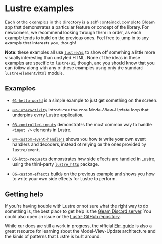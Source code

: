 # Lustre examples

Each of the examples in this directory is a self-contained, complete Gleam app
that demonstrates a particular feature or concept of the library. For newcomers,
we recommend looking through them in order, as each example tends to build on
the previous ones. Feel free to jump in to any example that interests you, though!

**Note**: these examples all use [`lustre/ui`](https://github.com/lustre-labs/ui)
to show off something a little more visually interesting than unstyled HTML. None
of the ideas in these examples are specific to `lustre/ui`, though, and you should
know that you can follow along with any of these examples using only the standard
`lustre/element/html` module.

## Examples

- [`01-hello-world`](./01-hello-world) is a simple example to just get something
  on the screen.

- [`02-interactivity`](./02-interactivity) introduces the core Model-View-Update
  loop that underpins every Lustre application.

- [`03-controlled-inputs`](./03-controlled-inputs) demonstrates the most common
  way to handle `<input />` elements in Lustre.

- [`04-custom-event-handlers`](./04-custom-event-handlers) shows you how to
  write your own event handlers and decoders, instead of relying on the ones
  provided by `lustre/event`.

- [`05-http-requests`](./05-http-requests) demonstrates how side effects are
  handled in Lustre, using the third-party [`lustre_http`](https://hexdocs.pm/lustre_http/)
  package.

- [`06-custom-effects`](./06-custom-effects) builds on the previous example and
  shows you how to write your own side effects for Lustre to perform.

## Getting help

If you're having trouble with Lustre or not sure what the right way to do
something is, the best place to get help is the [Gleam Discord server](https://discord.gg/Fm8Pwmy).
You could also open an issue on the [Lustre GitHub repository](https://github.com/lustre-labs/lustre/issues).

While our docs are still a work in progress, the official [Elm guide](https://guide.elm-lang.org)
is also a great resource for learning about the Model-View-Update architecture
and the kinds of patterns that Lustre is built around.
